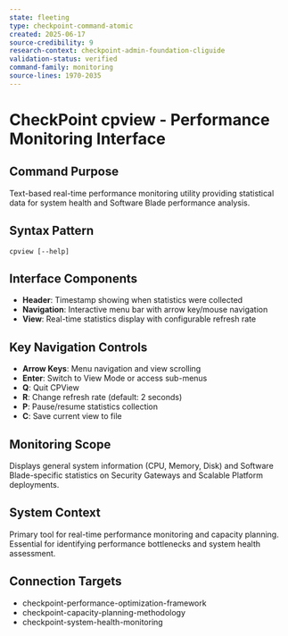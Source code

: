 ```yaml
---
state: fleeting
type: checkpoint-command-atomic
created: 2025-06-17
source-credibility: 9
research-context: checkpoint-admin-foundation-cliguide
validation-status: verified
command-family: monitoring
source-lines: 1970-2035
---
```


# CheckPoint cpview - Performance Monitoring Interface

## Command Purpose
Text-based real-time performance monitoring utility providing statistical data for system health and Software Blade performance analysis.

## Syntax Pattern
```
cpview [--help]
```

## Interface Components
- **Header**: Timestamp showing when statistics were collected
- **Navigation**: Interactive menu bar with arrow key/mouse navigation
- **View**: Real-time statistics display with configurable refresh rate

## Key Navigation Controls
- **Arrow Keys**: Menu navigation and view scrolling
- **Enter**: Switch to View Mode or access sub-menus
- **Q**: Quit CPView
- **R**: Change refresh rate (default: 2 seconds)
- **P**: Pause/resume statistics collection
- **C**: Save current view to file

## Monitoring Scope
Displays general system information (CPU, Memory, Disk) and Software Blade-specific statistics on Security Gateways and Scalable Platform deployments.

## System Context
Primary tool for real-time performance monitoring and capacity planning. Essential for identifying performance bottlenecks and system health assessment.

## Connection Targets
- checkpoint-performance-optimization-framework
- checkpoint-capacity-planning-methodology
- checkpoint-system-health-monitoring